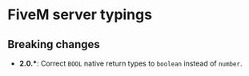 # FiveM server typings

## Breaking changes

* **2.0.\***: Correct `BOOL` native return types to `boolean` instead of `number`.
